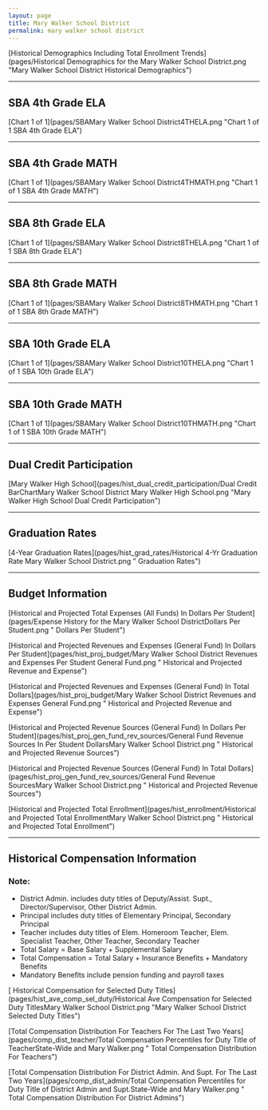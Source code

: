 ```yaml
---
layout: page
title: Mary Walker School District
permalink: mary walker school district
---
```



[Historical Demographics Including Total Enrollment Trends](pages/Historical Demographics for the Mary Walker School District.png "Mary Walker School District Historical Demographics")

___

## SBA 4th Grade ELA

[Chart 1 of 1](pages/SBAMary Walker School District4THELA.png "Chart 1 of 1 SBA 4th Grade ELA")


___

## SBA 4th Grade MATH

[Chart 1 of 1](pages/SBAMary Walker School District4THMATH.png "Chart 1 of 1 SBA 4th Grade MATH")


___

## SBA 8th Grade ELA

[Chart 1 of 1](pages/SBAMary Walker School District8THELA.png "Chart 1 of 1 SBA 8th Grade ELA")


___

## SBA 8th Grade MATH

[Chart 1 of 1](pages/SBAMary Walker School District8THMATH.png "Chart 1 of 1 SBA 8th Grade MATH")


___

## SBA 10th Grade ELA

[Chart 1 of 1](pages/SBAMary Walker School District10THELA.png "Chart 1 of 1 SBA 10th Grade ELA")


___

## SBA 10th Grade MATH

[Chart 1 of 1](pages/SBAMary Walker School District10THMATH.png "Chart 1 of 1 SBA 10th Grade MATH")


___

## Dual Credit Participation

[Mary Walker High School](pages/hist_dual_credit_participation/Dual Credit BarChartMary Walker School District Mary Walker High School.png "Mary Walker High School Dual Credit Participation")


___

## Graduation Rates

[4-Year Graduation Rates](pages/hist_grad_rates/Historical 4-Yr Graduation Rate Mary Walker School District.png " Graduation Rates")


___

## Budget Information

[Historical and Projected Total Expenses (All Funds) In Dollars Per Student](pages/Expense History for the Mary Walker School DistrictDollars Per Student.png " Dollars Per Student")

[Historical and Projected Revenues and Expenses (General Fund) In Dollars Per Student](pages/hist_proj_budget/Mary Walker School District Revenues and Expenses Per Student General Fund.png " Historical and Projected Revenue and Expense")

[Historical and Projected Revenues and Expenses (General Fund) In Total Dollars](pages/hist_proj_budget/Mary Walker School District Revenues and Expenses General Fund.png " Historical and Projected Revenue and Expense")

[Historical and Projected Revenue Sources (General Fund) In Dollars Per Student](pages/hist_proj_gen_fund_rev_sources/General Fund Revenue Sources In Per Student DollarsMary Walker School District.png " Historical and Projected Revenue Sources")

[Historical and Projected Revenue Sources (General Fund) In Total Dollars](pages/hist_proj_gen_fund_rev_sources/General Fund Revenue SourcesMary Walker School District.png " Historical and Projected Revenue Sources")

[Historical and Projected Total Enrollment](pages/hist_enrollment/Historical and Projected Total EnrollmentMary Walker School District.png " Historical and Projected Total Enrollment")


___

## Historical Compensation Information
### Note:
- District Admin. includes duty titles of Deputy/Assist. Supt., Director/Supervisor, Other District Admin.
- Principal includes duty titles of Elementary Principal, Secondary Principal
- Teacher includes duty titles of Elem. Homeroom Teacher, Elem. Specialist Teacher, Other Teacher, Secondary Teacher
- Total Salary = Base Salary + Supplemental Salary
- Total Compensation = Total Salary + Insurance Benefits + Mandatory Benefits
- Mandatory Benefits include pension funding and payroll taxes

[ Historical Compensation for Selected Duty Titles](pages/hist_ave_comp_sel_duty/Historical Ave Compensation for Selected Duty TitlesMary Walker School District.png "Mary Walker School District Selected Duty Titles")

[Total Compensation Distribution For Teachers For The Last Two Years](pages/comp_dist_teacher/Total Compensation Percentiles for Duty Title of TeacherState-Wide and Mary Walker.png " Total Compensation Distribution For Teachers")

[Total Compensation Distribution For District Admin. And Supt. For The Last Two Years](pages/comp_dist_admin/Total Compensation Percentiles for Duty Title of District Admin and Supt.State-Wide and Mary Walker.png " Total Compensation Distribution For District Admins")


